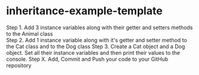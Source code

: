 # inheritance-example-template

Step 1. Add 3 instance variables along with their getter and setters methods to the Animal class  
Step 2. Add 1 instance variable along with it's getter and setter method to the Cat class and to the Dog class
Step 3. Create a Cat object and a Dog object. Set all their instance variables and then print their values to the console. 
Step X. Add, Commit and Push your code to your GitHub repository
